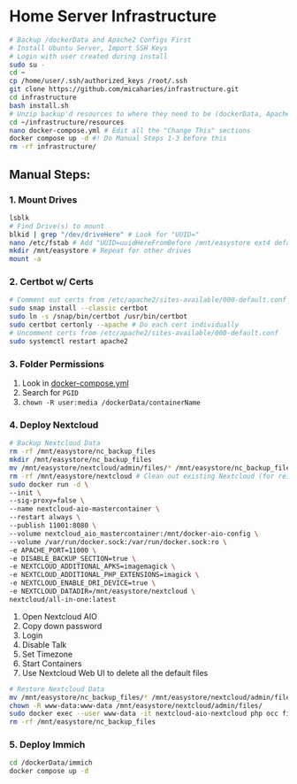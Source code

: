 # Home Server Infrastructure

```bash
# Backup /dockerData and Apache2 Configs First
# Install Ubuntu Server, Import SSH Keys
# Login with user created during install
sudo su -
cd ~
cp /home/user/.ssh/authorized_keys /root/.ssh
git clone https://github.com/micaharies/infrastructure.git
cd infrastructure
bash install.sh
# Unzip backup'd resources to where they need to be (dockerData, Apache2 Configs)
cd ~/infrastructure/resources
nano docker-compose.yml # Edit all the "Change This" sections
docker compose up -d #! Do Manual Steps 1-3 before this
rm -rf infrastructure/
```

## Manual Steps:
### 1. Mount Drives
```bash
lsblk
# Find Drive(s) to mount
blkid | grep "/dev/driveHere" # Look for "UUID="
nano /etc/fstab # Add "UUID=uuidHereFromBefore /mnt/easystore ext4 defaults 0 0" to the end of the file
mkdir /mnt/easystore # Repeat for other drives
mount -a
```
### 2. Certbot w/ Certs
```bash
# Comment out certs from /etc/apache2/sites-available/000-default.conf
sudo snap install --classic certbot
sudo ln -s /snap/bin/certbot /usr/bin/certbot
sudo certbot certonly --apache # Do each cert individually
# Uncomment certs from /etc/apache2/sites-available/000-default.conf
sudo systemctl restart apache2
```
### 3. Folder Permissions
1. Look in [docker-compose.yml](https://github.com/micaharies/infrastructure/blob/main/resources/docker-compose.yml)
2. Search for `PGID`
3. `chown -R user:media /dockerData/containerName`
### 4. Deploy Nextcloud
```bash
# Backup Nextcloud Data
rm -rf /mnt/easystore/nc_backup_files
mkdir /mnt/easystore/nc_backup_files
mv /mnt/easystore/nextcloud/admin/files/* /mnt/easystore/nc_backup_files/
rm -rf /mnt/easystore/nextcloud # Clean out existing Nextcloud (for reinstall)
sudo docker run -d \
--init \
--sig-proxy=false \
--name nextcloud-aio-mastercontainer \
--restart always \
--publish 11001:8080 \
--volume nextcloud_aio_mastercontainer:/mnt/docker-aio-config \
--volume /var/run/docker.sock:/var/run/docker.sock:ro \
-e APACHE_PORT=11000 \
-e DISABLE_BACKUP_SECTION=true \
-e NEXTCLOUD_ADDITIONAL_APKS=imagemagick \
-e NEXTCLOUD_ADDITIONAL_PHP_EXTENSIONS=imagick \
-e NEXTCLOUD_ENABLE_DRI_DEVICE=true \
-e NEXTCLOUD_DATADIR=/mnt/easystore/nextcloud \
nextcloud/all-in-one:latest
```
1. Open Nextcloud AIO
2. Copy down password
3. Login
4. Disable Talk
5. Set Timezone
6. Start Containers
7. Use Nextcloud Web UI to delete all the default files
```bash
# Restore Nextcloud Data
mv /mnt/easystore/nc_backup_files/* /mnt/easystore/nextcloud/admin/files/
chown -R www-data:www-data /mnt/easystore/nextcloud/admin/files/
sudo docker exec --user www-data -it nextcloud-aio-nextcloud php occ files:scan --all
rm -rf /mnt/easystore/nc_backup_files
```
### 5. Deploy Immich
```bash
cd /dockerData/immich
docker compose up -d
```
